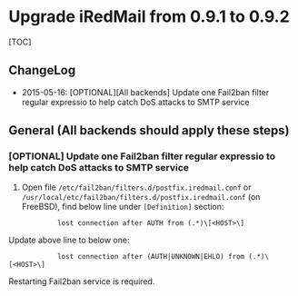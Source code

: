 # Upgrade iRedMail from 0.9.1 to 0.9.2

[TOC]


## ChangeLog

* 2015-05-16: [OPTIONAL][All backends] Update one Fail2ban filter regular expressio to help catch DoS attacks to SMTP service

## General (All backends should apply these steps)

### [OPTIONAL] Update one Fail2ban filter regular expressio to help catch DoS attacks to SMTP service

1. Open file `/etc/fail2ban/filters.d/postfix.iredmail.conf` or
`/usr/local/etc/fail2ban/filters.d/postfix.iredmail.conf` (on FreeBSD), find
below line under `[Definition]` section:

```
            lost connection after AUTH from (.*)\[<HOST>\]
```

Update above line to below one:

```
            lost connection after (AUTH|UNKNOWN|EHLO) from (.*)\[<HOST>\]
```

Restarting Fail2ban service is required.
